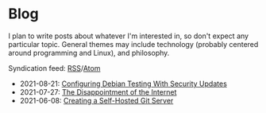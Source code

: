 # Blog

I plan to write posts about whatever I'm interested in, so don't expect any particular topic.
General themes may include technology (probably centered around programming and Linux), and philosophy.

Syndication feed: [RSS](rss.xml)/[Atom](atom.xml)

* 2021-08-21: [Configuring Debian Testing With Security Updates](blog-debian-testing-security.html)
* 2021-07-27: [The Disappointment of the Internet](blog-internet.html)
* 2021-06-08: [Creating a Self-Hosted Git Server](blog-git-server.html)
